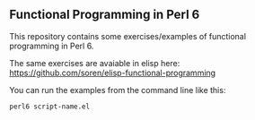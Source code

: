 Functional Programming in Perl 6
--------------------------------

This repository contains some exercises/examples of functional programming
in Perl 6.

The same exercises are avaiable in elisp here: https://github.com/soren/elisp-functional-programming

You can run the examples from the command line like this:

    perl6 script-name.el

